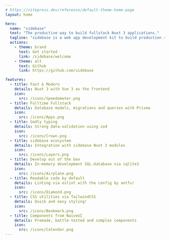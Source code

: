```yaml
---
# https://vitepress.dev/reference/default-theme-home-page
layout: home

hero:
  name: "sidebase"
  text: "The productive way to build fullstack Nuxt 3 applications."
  tagline: "sidebase is a web app development kit to build production ready fullstack apps quickly."
  actions:
    - theme: brand
      text: Get started
      link: /sidebase/welcome
    - theme: alt
      text: Github
      link: https://github.com/sidebase

features:
  - title: Fast & Modern
    details: Nuxt 3 with Vue 3 as the frontend
    icon:
      src: /icons/Speedometer.png
  - title: Fulltime Fullstack
    details: Database models, migrations and queries with Prisma
    icon:
      src: /icons/Apps.png
  - title: Godly typing
    details: Strong data-validation using zod
    icon:
      src: /icons/Crown.png
  - title: sidebase ecosystem
    details: Integration with sidebase Nuxt 3 modules
    icon:
      src: /icons/Layers.png
  - title: Develop out of the box
    details: In-memory development SQL-database via sqlite3
    icon:
      src: /icons/Airplane.png
  - title: Readable code by default
    details: Linting via eslint with the config by antfu!
    icon:
      src: /icons/Diamond.png
  - title: CSS utilities via TailwindCSS
    details: Quick and easy styling!
    icon:
      src: /icons/Bookmark.png
  - title: Components from NaiveUI
    details: Premade, battle-tested and complex components
    icon:
      src: /icons/Calendar.png
---
```

